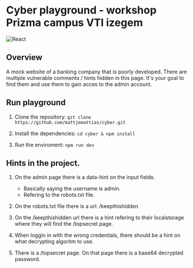 # Cyber playground - workshop Prizma campus VTI izegem

![React](https://img.shields.io/badge/react-%2320232a.svg?style=for-the-badge&logo=react&logoColor=%2361DAFB)

## Overview

A mock website of a banking company that is poorly developed. There are multiple vulnerable comments / hints hidden in this page. It's your goal to find them and use them to gain acces to the admin account.

## Run playground

1. Clone the repository: `git clone https://github.com/mattjemattias/cyber.git`

2. Install the dependencies: `cd cyber & npm install`

3. Run the enviroment: `npm run dev`

## Hints in the project.

1. On the admin page there is a data-hint on the input fields.

    - Basically saying the username is admin.
    - Refering to the robots.txt file.

2. On the robots.txt file there is a url: /keepthishidden

3. On the /keepthishidden url there is a hint refering to their localstorage where they will find the /topsecret page.

4. When loggin in with the wrong credentials, there should be a hint on what decrypting algoritm to use.

5. There is a /topsecret page. On that page there is a base64 decrypted password.
